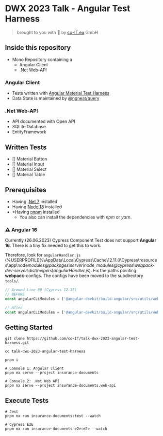 # DWX 2023 Talk - Angular Test Harness

> brought to you with 🥰 by [co-IT.eu](https://co-it.eu) GmbH

## Inside this repository

- Mono Repository containing a
  - Angular Client
  - .Net Web-API

### Angular Client

- Tests written with [Angular Material Test Harness](https://material.angular.io/cdk/test-harnesses/overview)
- Data State is maintained by [@ngneat/query](https://github.com/ngneat/query)

### .Net Web-API

- API documented with Open API
- SQLite Database
- EntityFramework

## Written Tests

- [] Material Button
- [] Material Input
- [] Material Select
- [] Material Table

## Prerequisites

- Having .[Net 7](https://dotnet.microsoft.com/en-us/download/dotnet/7.0) installed
- Having [Node 18](https://nodejs.org/en/download) installed
- \*Having [pnpm](https://pnpm.io/installation) installed
  - You also can install the dependencies with _npm_ or _yarn_.

### ⚠️ Angular 16

Currently (26.06.2023) Cypress Component Test does not support **Angular 16**.
There is a tiny fix needed to get this to work.

Therefore, look for `angularHandler.js` (%USERPROFILE%\AppData\Local\Cypress\Cache\12.11.0\Cypress\resources\app\node*modules\@packages\server\node_modules\@cypress\webpack-dev-server\dist\helpers\angularHandler.js*).
Fix the paths pointing **webpack**-configs.
The configs have been moved to the subdirectory `tools/`.

```js
// Around Line 80 (Cypress 12.15)
// BEFORE
const angularCLiModules = ['@angular-devkit/build-angular/src/utils/webpack-browser-config.js', '@angular-devkit/build-angular/src/webpack/configs/common.js', '@angular-devkit/build-angular/src/webpack/configs/styles.js', '@angular-devkit/core/src/index.js'];

// After
const angularCLiModules = ['@angular-devkit/build-angular/src/utils/webpack-browser-config.js', '@angular-devkit/build-angular/src/tools/webpack/configs/common.js', '@angular-devkit/build-angular/src/tools/webpack/configs/styles.js', '@angular-devkit/core/src/index.js'];
```

## Getting Started

```
git clone https://github.com/co-IT/talk-dwx-2023-angular-test-harness.git

cd talk-dwx-2023-angular-test-harness

pnpm i

# Console 1: Angular Client
pnpm nx serve --project insurance-documents

# Console 2: .Net Web API
pnpm nx serve --project insurance-documents.web-api

```

## Execute Tests

```
# Jest
pnpm nx run insurance-documents:test --watch

# Cypress E2E
pnpm nx run insurance-documents-e2e:e2e --watch
```
